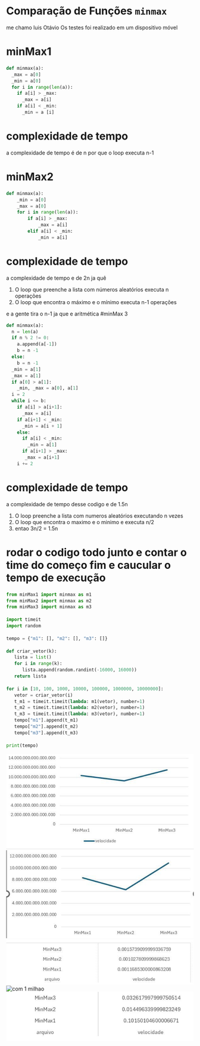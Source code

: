 # Comparação de Funções `minmax`

me chamo luis Otávio 
Os testes foi realizado em um dispositivo móvel
# minMax1 
```python
def minmax(a):
  _max = a[0]
  _min = a[0]
  for i in range(len(a)):
    if a[i] > _max:
      _max = a[i]
    if a[i] < _min:
      _min = a [i]
```
# complexidade de tempo 
a complexidade de tempo é de n por que o loop executa n-1

# minMax2

```python
def minmax(a):
    _min = a[0]
    _max = a[0]
    for i in range(len(a)):
        if a[i] > _max:
            _max = a[i]
        elif a[i] < _min:
            _min = a[i]
```
# complexidade de tempo 
a complexidade de tempo e de 2n ja quê 



1. O loop que preenche a lista com números aleatórios executa n operações
2. O loop que encontra o máximo e o mínimo executa n-1 operações

e a gente tira o n-1 ja que e aritmética 
#minMax 3
```python
def minmax(a):
  n = len(a)
  if n % 2 != 0:
    a.append(a[-1])
    b = n -1
  else:
    b = n -1
  _min = a[1]
  _max = a[1]
  if a[0] > a[1]:
    _min, _max = a[0], a[1]
  i = 2
  while i <= b:
    if a[i] > a[i+1]:
      _max = a[i]
    if a[i+1] < _min:
      _min = a[i + 1]
    else: 
      if a[i] < _min:
        _min = a[1]
      if a[i+1] > _max:
       _max = a[i+1]
    i += 2
```
# complexidade de tempo 
a complexidade de tempo desse codigo e de 1.5n
1. O loop preenche a lista com numeros aleatórios executando n vezes
2. O loop que encontra o maximo e o minimo e executa n/2
3. entao 3n/2 = 1.5n

# rodar o codigo todo junto e contar o time do começo fim e caucular o tempo de execução 

```python
from minMax1 import minmax as m1
from minMax2 import minmax as m2
from minMax3 import minmax as m3

import timeit
import random

tempo = {"m1": [], "m2": [], "m3": []}

def criar_vetor(k):
   lista = list()
   for i in range(k):
      lista.append(random.randint(-16000, 16000))
   return lista

for i in [10, 100, 1000, 10000, 100000, 1000000, 10000000]:
   vetor = criar_vetor(i)
   t_m1 = timeit.timeit(lambda: m1(vetor), number=1)
   t_m2 = timeit.timeit(lambda: m2(vetor), number=1)
   t_m3 = timeit.timeit(lambda: m3(vetor), number=1)
   tempo["m1"].append(t_m1)
   tempo["m2"].append(t_m2)
   tempo["m3"].append(t_m3)

print(tempo)
```
![com 10](10.png)
![com 100](100.png)
![com 100 mil](100k.png)
![com 1 milhao](1kk.png)
![com 10 milhões](10kk.png)

